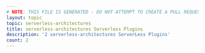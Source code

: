 ```yaml
---
# NOTE: THIS FILE IS GENERATED - DO NOT ATTEMPT TO CREATE A PULL REQUEST TO UPDATE THE DATA. 
layout: topic
topic: serverless-architectures
title: serverless-architectures Serverless Plugins
description: '2 serverless-architectures ServerLess Plugins'
count: 2
---
```

